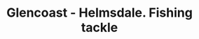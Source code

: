 ---
title: "Glencoast - Helmsdale. Fishing tackle"
url: /helmsdale/glencoast-helmsdale-fishing-tackle/
shop: fishing
---